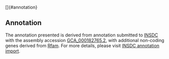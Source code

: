 []{#annotation}

Annotation
----------

The annotation presented is derived from annotation submitted to
[INSDC](http://www.insdc.org) with the assembly accession
[GCA\_000182765.2](http://www.ebi.ac.uk/ena/data/view/GCA_000182765.2),
with additional non-coding genes derived from
[Rfam](http://rfam.xfam.org/). For more details, please visit [INSDC
annotation
import](http://ensemblgenomes.org/info/data/insdc_annotation).
